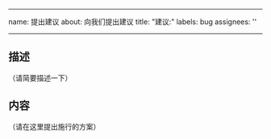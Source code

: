 --- 
 name: 提出建议 
 about: 向我们提出建议 
 title: "建议:" 
 labels: bug 
 assignees: '' 
  
 --- 
  
 ## 描述 
  
 （请简要描述一下） 
  
 ## 内容 
  
 （请在这里提出施行的方案） 
  
 
